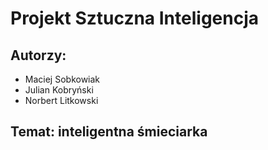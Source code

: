 # Projekt Sztuczna Inteligencja
## Autorzy:
 - Maciej Sobkowiak
 - Julian Kobryński
 - Norbert Litkowski
 
## Temat: inteligentna śmieciarka